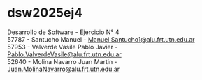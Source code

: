 # dsw2025ej4
Desarrollo de Software - Ejercicio N° 4
<br>57787 - Santucho Manuel - Manuel.Santucho1@alu.frt.utn.edu.ar
<br>57953 - Valverde Vasile Pablo Javier - Pablo.ValverdeVasile@alu.frt.utn.edu.ar
<br>52640 - Molina Navarro Juan Martin - Juan.MolinaNavarro@alu.frt.utn.edu.ar
